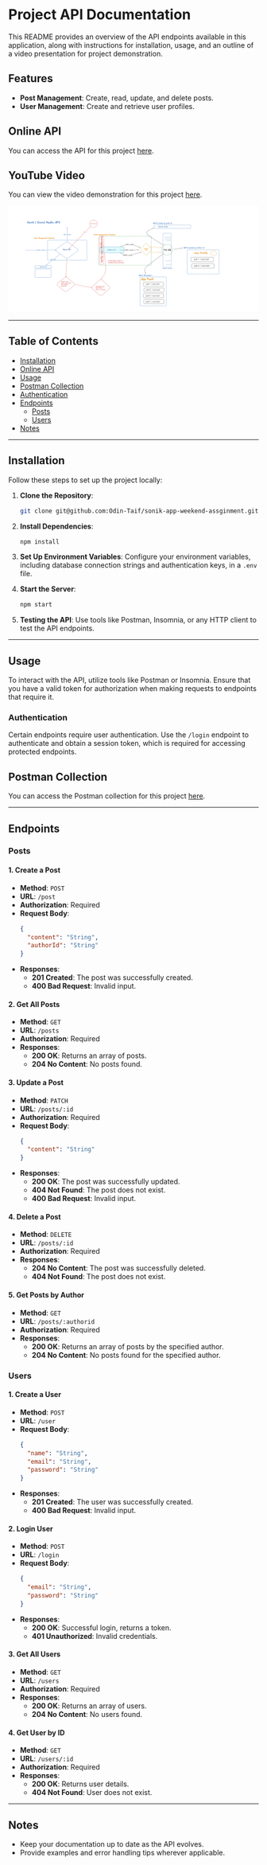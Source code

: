 # Project API Documentation

This README provides an overview of the API endpoints available in this application, along with instructions for installation, usage, and an outline of a video presentation for project demonstration.

## Features

- **Post Management**: Create, read, update, and delete posts.
- **User Management**: Create and retrieve user profiles.

## Online API

You can access the API for this project [here](https://salt.odinobusi.online/status).

## YouTube Video

You can view the video demonstration for this project [here](https://youtu.be/tc4dXAsIz00).

![Project Logo](./blueprint.png)

---

## Table of Contents

- [Installation](#installation)
- [Online API](https://salt.odinobusi.online/status)
- [Usage](#usage)
- [Postman Collection](#postman-collection)
- [Authentication](#authentication)
- [Endpoints](#endpoints)
  - [Posts](#posts)
  - [Users](#users)
- [Notes](#notes)

---

## Installation

Follow these steps to set up the project locally:

1. **Clone the Repository**:

   ```bash
   git clone git@github.com:Odin-Taif/sonik-app-weekend-assginment.git

   ```

2. **Install Dependencies**:
   ```bash
   npm install
   ```
3. **Set Up Environment Variables**:
   Configure your environment variables, including database connection strings and authentication keys, in a `.env` file.
4. **Start the Server**:
   ```bash
   npm start
   ```
5. **Testing the API**:
   Use tools like Postman, Insomnia, or any HTTP client to test the API endpoints.

---

## Usage

To interact with the API, utilize tools like Postman or Insomnia. Ensure that you have a valid token for authorization when making requests to endpoints that require it.

### Authentication

Certain endpoints require user authentication. Use the `/login` endpoint to authenticate and obtain a session token, which is required for accessing protected endpoints.

## Postman Collection

You can access the Postman collection for this project [here](https://spicy5.postman.co/workspace/spicy-Workspace~e3a1d0b4-8e1e-4416-8486-e1dca30dd627/collection/19840737-75070e22-8b6b-4a48-b9a3-968fd043aefd?action=share&creator=19840737).

---

## Endpoints

### Posts

#### 1. Create a Post

- **Method**: `POST`
- **URL**: `/post`
- **Authorization**: Required
- **Request Body**:
  ```json
  {
    "content": "String",
    "authorId": "String"
  }
  ```
- **Responses**:
  - **201 Created**: The post was successfully created.
  - **400 Bad Request**: Invalid input.

#### 2. Get All Posts

- **Method**: `GET`
- **URL**: `/posts`
- **Authorization**: Required
- **Responses**:
  - **200 OK**: Returns an array of posts.
  - **204 No Content**: No posts found.

#### 3. Update a Post

- **Method**: `PATCH`
- **URL**: `/posts/:id`
- **Authorization**: Required
- **Request Body**:
  ```json
  {
    "content": "String"
  }
  ```
- **Responses**:
  - **200 OK**: The post was successfully updated.
  - **404 Not Found**: The post does not exist.
  - **400 Bad Request**: Invalid input.

#### 4. Delete a Post

- **Method**: `DELETE`
- **URL**: `/posts/:id`
- **Authorization**: Required
- **Responses**:
  - **204 No Content**: The post was successfully deleted.
  - **404 Not Found**: The post does not exist.

#### 5. Get Posts by Author

- **Method**: `GET`
- **URL**: `/posts/:authorid`
- **Authorization**: Required
- **Responses**:
  - **200 OK**: Returns an array of posts by the specified author.
  - **204 No Content**: No posts found for the specified author.

### Users

#### 1. Create a User

- **Method**: `POST`
- **URL**: `/user`
- **Request Body**:
  ```json
  {
    "name": "String",
    "email": "String",
    "password": "String"
  }
  ```
- **Responses**:
  - **201 Created**: The user was successfully created.
  - **400 Bad Request**: Invalid input.

#### 2. Login User

- **Method**: `POST`
- **URL**: `/login`
- **Request Body**:
  ```json
  {
    "email": "String",
    "password": "String"
  }
  ```
- **Responses**:
  - **200 OK**: Successful login, returns a token.
  - **401 Unauthorized**: Invalid credentials.

#### 3. Get All Users

- **Method**: `GET`
- **URL**: `/users`
- **Authorization**: Required
- **Responses**:
  - **200 OK**: Returns an array of users.
  - **204 No Content**: No users found.

#### 4. Get User by ID

- **Method**: `GET`
- **URL**: `/users/:id`
- **Authorization**: Required
- **Responses**:
  - **200 OK**: Returns user details.
  - **404 Not Found**: User does not exist.

---

## Notes

- Keep your documentation up to date as the API evolves.
- Provide examples and error handling tips wherever applicable.
